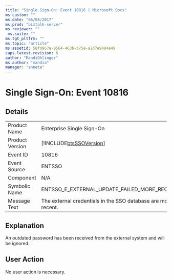 ```yaml
---
title: "Single Sign-On: Event 10816 | Microsoft Docs"
ms.custom: ""
ms.date: "06/08/2017"
ms.prod: "biztalk-server"
ms.reviewer: ""
 ms.suite: ""
ms.tgt_pltfrm: ""
ms.topic: "article"
ms.assetid: 58f0967a-9564-463b-b75e-a2d7e9484e49
caps.latest.revision: 6
author: "MandiOhlinger"
ms.author: "mandia"
manager: "anneta"
---
```

# Single Sign-On: Event 10816
## Details  
  
|||  
|-|-|  
|Product Name|Enterprise Single Sign-On|  
|Product Version|[!INCLUDE[btsSSOVersion](../includes/btsssoversion-md.md)]|  
|Event ID|10816|  
|Event Source|ENTSSO|  
|Component|N/A|  
|Symbolic Name|ENTSSO_E_EXTERNAL_UPDATE_FAILED_MORE_RECENT|  
|Message Text|The external credentials in the SSO database are more recent.|  
  
## Explanation  
 An outdated password has been received from the external system and will be ignored.  
  
## User Action  
 No user action is necessary.